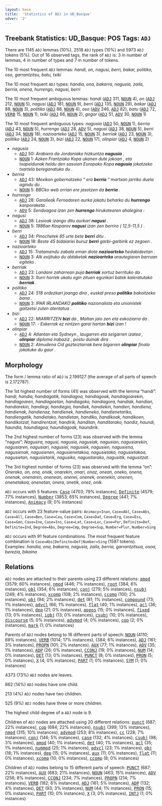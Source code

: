 ```yaml
---
layout: base
title:  'Statistics of ADJ in UD_Basque'
udver: '2'
---
```


## Treebank Statistics: UD_Basque: POS Tags: `ADJ`

There are 1145 `ADJ` lemmas (10%), 2518 `ADJ` types (10%) and 5973 `ADJ` tokens (5%).
Out of 16 observed tags, the rank of `ADJ` is: 3 in number of lemmas, 4 in number of types and 7 in number of tokens.

The 10 most frequent `ADJ` lemmas: <em>handi, on, nagusi, berri, bakar, politiko, oso, garrantzitsu, batu, txiki</em>

The 10 most frequent `ADJ` types:  <em>handia, ona, bakarra, nagusia, zaila, berria, onena, hurrengo, nagusi, berri</em>

The 10 most frequent ambiguous lemmas: <em>handi</em> (<tt><a href="eu-pos-ADJ.html">ADJ</a></tt> 311, <tt><a href="eu-pos-NOUN.html">NOUN</a></tt> 4), <em>on</em> (<tt><a href="eu-pos-ADJ.html">ADJ</a></tt> 212, <tt><a href="eu-pos-NOUN.html">NOUN</a></tt> 5), <em>nagusi</em> (<tt><a href="eu-pos-ADJ.html">ADJ</a></tt> 181, <tt><a href="eu-pos-NOUN.html">NOUN</a></tt> 9), <em>berri</em> (<tt><a href="eu-pos-ADJ.html">ADJ</a></tt> 135, <tt><a href="eu-pos-NOUN.html">NOUN</a></tt> 29), <em>bakar</em> (<tt><a href="eu-pos-ADJ.html">ADJ</a></tt> 88, <tt><a href="eu-pos-NOUN.html">NOUN</a></tt> 3), <em>politiko</em> (<tt><a href="eu-pos-ADJ.html">ADJ</a></tt> 88, <tt><a href="eu-pos-NOUN.html">NOUN</a></tt> 4), <em>oso</em> (<tt><a href="eu-pos-ADV.html">ADV</a></tt> 246, <tt><a href="eu-pos-ADJ.html">ADJ</a></tt> 82), <em>batu</em> (<tt><a href="eu-pos-ADJ.html">ADJ</a></tt> 72, <tt><a href="eu-pos-VERB.html">VERB</a></tt> 15, <tt><a href="eu-pos-NOUN.html">NOUN</a></tt> 1), <em>txiki</em> (<tt><a href="eu-pos-ADJ.html">ADJ</a></tt> 66, <tt><a href="eu-pos-NOUN.html">NOUN</a></tt> 2), <em>gogor</em> (<tt><a href="eu-pos-ADJ.html">ADJ</a></tt> 51, <tt><a href="eu-pos-ADV.html">ADV</a></tt> 30, <tt><a href="eu-pos-NOUN.html">NOUN</a></tt> 1)

The 10 most frequent ambiguous types:  <em>nagusia</em> (<tt><a href="eu-pos-ADJ.html">ADJ</a></tt> 50, <tt><a href="eu-pos-NOUN.html">NOUN</a></tt> 1), <em>berria</em> (<tt><a href="eu-pos-ADJ.html">ADJ</a></tt> 43, <tt><a href="eu-pos-NOUN.html">NOUN</a></tt> 5), <em>hurrengo</em> (<tt><a href="eu-pos-ADJ.html">ADJ</a></tt> 28, <tt><a href="eu-pos-ADV.html">ADV</a></tt> 5), <em>nagusi</em> (<tt><a href="eu-pos-ADJ.html">ADJ</a></tt> 38, <tt><a href="eu-pos-NOUN.html">NOUN</a></tt> 5), <em>berri</em> (<tt><a href="eu-pos-ADJ.html">ADJ</a></tt> 34, <tt><a href="eu-pos-NOUN.html">NOUN</a></tt> 18), <em>nazioarteko</em> (<tt><a href="eu-pos-ADJ.html">ADJ</a></tt> 15, <tt><a href="eu-pos-NOUN.html">NOUN</a></tt> 3), <em>berriak</em> (<tt><a href="eu-pos-ADJ.html">ADJ</a></tt> 23, <tt><a href="eu-pos-NOUN.html">NOUN</a></tt> 3), <em>politiko</em> (<tt><a href="eu-pos-ADJ.html">ADJ</a></tt> 24, <tt><a href="eu-pos-NOUN.html">NOUN</a></tt> 3), <em>bizi</em> (<tt><a href="eu-pos-ADJ.html">ADJ</a></tt> 22, <tt><a href="eu-pos-NOUN.html">NOUN</a></tt> 17), <em>olinpiar</em> (<tt><a href="eu-pos-ADJ.html">ADJ</a></tt> 4, <tt><a href="eu-pos-NOUN.html">NOUN</a></tt> 2)


* <em>nagusia</em>
  * <tt><a href="eu-pos-ADJ.html">ADJ</a></tt> 50: <em>Arabiera da Jordaniako hizkuntza <b>nagusia</b> .</em>
  * <tt><a href="eu-pos-NOUN.html">NOUN</a></tt> 1: <em>Azken Frantziako Kopa ukanen dute jokoan , eta txapeldunak heldu den sasoian Europako Kopa <b>nagusia</b> jokatzeko txartela bereganatuko du .</em>
* <em>berria</em>
  * <tt><a href="eu-pos-ADJ.html">ADJ</a></tt> 43: <em>Mexikon gobernatzeko " era <b>berria</b> " martxan jarriko duela agindu du .</em>
  * <tt><a href="eu-pos-NOUN.html">NOUN</a></tt> 5: <em>BBCko web orrian ere jasotzen da <b>berria</b> .</em>
* <em>hurrengo</em>
  * <tt><a href="eu-pos-ADJ.html">ADJ</a></tt> 28: <em>Garaileak Fernadoren aurka jokatu beharko du <b>hurrengo</b> kanporaketa .</em>
  * <tt><a href="eu-pos-ADV.html">ADV</a></tt> 5: <em>Sendoagoa izan zen <b>hurrengo</b> hirukotearen ahalegina :</em>
* <em>nagusi</em>
  * <tt><a href="eu-pos-ADJ.html">ADJ</a></tt> 38: <em>Lesioak izango ditu aurkari <b>nagusi</b> .</em>
  * <tt><a href="eu-pos-NOUN.html">NOUN</a></tt> 5: <em>1986an Kasparov <b>nagusi</b> izan zen berriro ( 12,5-11,5 ) .</em>
* <em>berri</em>
  * <tt><a href="eu-pos-ADJ.html">ADJ</a></tt> 34: <em>Pinochetek 85 urte bete <b>berri</b> ditu .</em>
  * <tt><a href="eu-pos-NOUN.html">NOUN</a></tt> 18: <em>Beste 45 bidaiariei buruz <b>berri</b> garbi-garbirik ez zegoen .</em>
* <em>nazioarteko</em>
  * <tt><a href="eu-pos-ADJ.html">ADJ</a></tt> 15: <em>Tratamendu zabala eman diote <b>nazioarteko</b> hedabideetan .</em>
  * <tt><a href="eu-pos-NOUN.html">NOUN</a></tt> 3: <em>AIk exijituko du aldaketak <b>nazioarteko</b> arautegiaren barruan egiteko .</em>
* <em>berriak</em>
  * <tt><a href="eu-pos-ADJ.html">ADJ</a></tt> 23: <em>Landare zaharrean puja <b>berriak</b> sortuz berrituko da .</em>
  * <tt><a href="eu-pos-NOUN.html">NOUN</a></tt> 3: <em>Iturri horrek ukatu egin zituen egunkari batek kaleratutako <b>berriak</b> .</em>
* <em>politiko</em>
  * <tt><a href="eu-pos-ADJ.html">ADJ</a></tt> 24: <em>518 ordezkari joango dira , euskal preso <b>politiko</b> bakoitzeko bana .</em>
  * <tt><a href="eu-pos-NOUN.html">NOUN</a></tt> 3: <em>IPAR IRLANDAKO <b>politiko</b> nazionalista eta unionistek gaitzetsi zuten atentatua .</em>
* <em>bizi</em>
  * <tt><a href="eu-pos-ADJ.html">ADJ</a></tt> 22: <em>MIARRITZEN <b>bizi</b> da , Maltan jaio zen eta eskoziarra da .</em>
  * <tt><a href="eu-pos-NOUN.html">NOUN</a></tt> 17: <em>- Eskerrak ez nintzen garai hartan <b>bizi</b> izan !</em>
* <em>olinpiar</em>
  * <tt><a href="eu-pos-ADJ.html">ADJ</a></tt> 4: <em>Atlantan eta Sydneyn , laugarren eta seigarren izatea , <b>olinpiar</b> diploma irabaziz , postu duinak dira .</em>
  * <tt><a href="eu-pos-NOUN.html">NOUN</a></tt> 2: <em>Almudena Cid gazteiztarrak bere bigarren <b>olinpiar</b> finala jokatuko du gaur .</em>

## Morphology

The form / lemma ratio of `ADJ` is 2.199127 (the average of all parts of speech is 2.172787).

The 1st highest number of forms (41) was observed with the lemma “handi”: <em>handi, handia, handiagatik, handiagoa, handiagoak, handiagoarekin, handiagoaren, handiagoetan, handiagoko, handiagora, handiak, handian, handiarekin, handiegi, handiegia, handiek, handiekin, handien, handiena, handienak, handienaz, handienek, handieneko, handienetariko, handiengatik, handietako, handietan, handiko, handikoak, handikoen, handikotzat, handirentzat, handirik, handitan, handitarako, handiz, haundi, haundia, haundiagoa, haundiagoak, haundirik</em>.

The 2nd highest number of forms (23) was observed with the lemma “nagusi”: <em>Nagusira, nagusi, nagusia, nagusiak, nagusian, nagusiarekin, nagusiaren, nagusiari, nagusiei, nagusiek, nagusien, nagusiena, nagusienak, nagusienen, nagusienetakoa, nagusietako, nagusietakoa, nagusietan, nagusietarik, nagusiko, nagusitarako, nagusitik, nagusitzat</em>.

The 3rd highest number of forms (23) was observed with the lemma “on”: <em>Onerako, on, ona, onak, onarekin, onari, onaz, onean, oneko, onena, onenak, onenaren, onenean, onenei, onenek, onenekin, onenen, onenetakoa, onenetan, onera, onetik, onez, onik</em>.

`ADJ` occurs with 5 features: <tt><a href="eu-feat-Case.html">Case</a></tt> (4703; 79% instances), <tt><a href="eu-feat-Definite.html">Definite</a></tt> (4579; 77% instances), <tt><a href="eu-feat-Number.html">Number</a></tt> (3853; 65% instances), <tt><a href="eu-feat-Degree.html">Degree</a></tt> (441; 7% instances), <tt><a href="eu-feat-Animacy.html">Animacy</a></tt> (9; 0% instances)

`ADJ` occurs with 23 feature-value pairs: `Animacy=Inan`, `Case=Abl`, `Case=Abs`, `Case=All`, `Case=Ben`, `Case=Cau`, `Case=Com`, `Case=Dat`, `Case=Erg`, `Case=Ess`, `Case=Gen`, `Case=Ine`, `Case=Ins`, `Case=Lat`, `Case=Loc`, `Case=Par`, `Definite=Def`, `Definite=Ind`, `Degree=Abs`, `Degree=Cmp`, `Degree=Sup`, `Number=Plur`, `Number=Sing`

`ADJ` occurs with 91 feature combinations.
The most frequent feature combination is `Case=Abs|Definite=Def|Number=Sing` (1597 tokens).
Examples: <em>handia, ona, bakarra, nagusia, zaila, berria, garrantzitsua, osoa, berezia, bikaina</em>


## Relations

`ADJ` nodes are attached to their parents using 23 different relations: <tt><a href="eu-dep-amod.html">amod</a></tt> (3579; 60% instances), <tt><a href="eu-dep-nmod.html">nmod</a></tt> (446; 7% instances), <tt><a href="eu-dep-root.html">root</a></tt> (384; 6% instances), <tt><a href="eu-dep-obl.html">obl</a></tt> (354; 6% instances), <tt><a href="eu-dep-conj.html">conj</a></tt> (279; 5% instances), <tt><a href="eu-dep-nsubj.html">nsubj</a></tt> (249; 4% instances), <tt><a href="eu-dep-xcomp.html">xcomp</a></tt> (108; 2% instances), <tt><a href="eu-dep-ccomp.html">ccomp</a></tt> (100; 2% instances), <tt><a href="eu-dep-obj.html">obj</a></tt> (94; 2% instances), <tt><a href="eu-dep-det.html">det</a></tt> (81; 1% instances), <tt><a href="eu-dep-compound.html">compound</a></tt> (73; 1% instances), <tt><a href="eu-dep-advcl.html">advcl</a></tt> (66; 1% instances), <tt><a href="eu-dep-flat.html">flat</a></tt> (40; 1% instances), <tt><a href="eu-dep-acl.html">acl</a></tt> (36; 1% instances), <tt><a href="eu-dep-dep.html">dep</a></tt> (21; 0% instances), <tt><a href="eu-dep-appos.html">appos</a></tt> (15; 0% instances), <tt><a href="eu-dep-fixed.html">fixed</a></tt> (13; 0% instances), <tt><a href="eu-dep-iobj.html">iobj</a></tt> (13; 0% instances), <tt><a href="eu-dep-csubj.html">csubj</a></tt> (10; 0% instances), <tt><a href="eu-dep-discourse.html">discourse</a></tt> (5; 0% instances), <tt><a href="eu-dep-advmod.html">advmod</a></tt> (4; 0% instances), <tt><a href="eu-dep-cop.html">cop</a></tt> (2; 0% instances), <tt><a href="eu-dep-mark.html">mark</a></tt> (1; 0% instances)

Parents of `ADJ` nodes belong to 16 different parts of speech: <tt><a href="eu-pos-NOUN.html">NOUN</a></tt> (4110; 69% instances), <tt><a href="eu-pos-VERB.html">VERB</a></tt> (1014; 17% instances),  (384; 6% instances), <tt><a href="eu-pos-ADJ.html">ADJ</a></tt> (161; 3% instances), <tt><a href="eu-pos-PROPN.html">PROPN</a></tt> (101; 2% instances), <tt><a href="eu-pos-AUX.html">AUX</a></tt> (77; 1% instances), <tt><a href="eu-pos-ADV.html">ADV</a></tt> (35; 1% instances), <tt><a href="eu-pos-ADP.html">ADP</a></tt> (26; 0% instances), <tt><a href="eu-pos-CCONJ.html">CCONJ</a></tt> (19; 0% instances), <tt><a href="eu-pos-NUM.html">NUM</a></tt> (14; 0% instances), <tt><a href="eu-pos-DET.html">DET</a></tt> (13; 0% instances), <tt><a href="eu-pos-PUNCT.html">PUNCT</a></tt> (8; 0% instances), <tt><a href="eu-pos-PRON.html">PRON</a></tt> (5; 0% instances), <tt><a href="eu-pos-X.html">X</a></tt> (4; 0% instances), <tt><a href="eu-pos-PART.html">PART</a></tt> (1; 0% instances), <tt><a href="eu-pos-SYM.html">SYM</a></tt> (1; 0% instances)

4373 (73%) `ADJ` nodes are leaves.

862 (14%) `ADJ` nodes have one child.

213 (4%) `ADJ` nodes have two children.

525 (9%) `ADJ` nodes have three or more children.

The highest child degree of a `ADJ` node is 9.

Children of `ADJ` nodes are attached using 20 different relations: <tt><a href="eu-dep-punct.html">punct</a></tt> (687; 22% instances), <tt><a href="eu-dep-cop.html">cop</a></tt> (684; 22% instances), <tt><a href="eu-dep-nsubj.html">nsubj</a></tt> (399; 13% instances), <tt><a href="eu-dep-nmod.html">nmod</a></tt> (315; 10% instances), <tt><a href="eu-dep-advmod.html">advmod</a></tt> (253; 8% instances), <tt><a href="eu-dep-cc.html">cc</a></tt> (228; 7% instances), <tt><a href="eu-dep-conj.html">conj</a></tt> (146; 5% instances), <tt><a href="eu-dep-case.html">case</a></tt> (132; 4% instances), <tt><a href="eu-dep-csubj.html">csubj</a></tt> (98; 3% instances), <tt><a href="eu-dep-amod.html">amod</a></tt> (40; 1% instances), <tt><a href="eu-dep-det.html">det</a></tt> (40; 1% instances), <tt><a href="eu-dep-acl.html">acl</a></tt> (35; 1% instances), <tt><a href="eu-dep-nummod.html">nummod</a></tt> (25; 1% instances), <tt><a href="eu-dep-advcl.html">advcl</a></tt> (23; 1% instances), <tt><a href="eu-dep-obj.html">obj</a></tt> (18; 1% instances), <tt><a href="eu-dep-dep.html">dep</a></tt> (15; 0% instances), <tt><a href="eu-dep-aux.html">aux</a></tt> (11; 0% instances), <tt><a href="eu-dep-flat.html">flat</a></tt> (11; 0% instances), <tt><a href="eu-dep-xcomp.html">xcomp</a></tt> (10; 0% instances), <tt><a href="eu-dep-ccomp.html">ccomp</a></tt> (8; 0% instances)

Children of `ADJ` nodes belong to 15 different parts of speech: <tt><a href="eu-pos-PUNCT.html">PUNCT</a></tt> (687; 22% instances), <tt><a href="eu-pos-AUX.html">AUX</a></tt> (683; 21% instances), <tt><a href="eu-pos-NOUN.html">NOUN</a></tt> (463; 15% instances), <tt><a href="eu-pos-ADV.html">ADV</a></tt> (256; 8% instances), <tt><a href="eu-pos-CCONJ.html">CCONJ</a></tt> (234; 7% instances), <tt><a href="eu-pos-PROPN.html">PROPN</a></tt> (214; 7% instances), <tt><a href="eu-pos-VERB.html">VERB</a></tt> (182; 6% instances), <tt><a href="eu-pos-ADJ.html">ADJ</a></tt> (161; 5% instances), <tt><a href="eu-pos-ADP.html">ADP</a></tt> (132; 4% instances), <tt><a href="eu-pos-DET.html">DET</a></tt> (93; 3% instances), <tt><a href="eu-pos-NUM.html">NUM</a></tt> (44; 1% instances), <tt><a href="eu-pos-PRON.html">PRON</a></tt> (15; 0% instances), <tt><a href="eu-pos-PART.html">PART</a></tt> (10; 0% instances), <tt><a href="eu-pos-X.html">X</a></tt> (3; 0% instances), <tt><a href="eu-pos-INTJ.html">INTJ</a></tt> (1; 0% instances)

